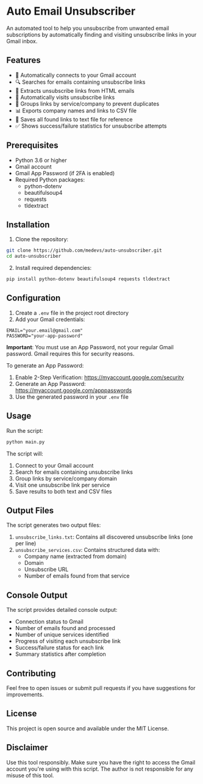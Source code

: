 # Auto Email Unsubscriber

An automated tool to help you unsubscribe from unwanted email subscriptions by automatically finding and visiting unsubscribe links in your Gmail inbox.

## Features

- 📧 Automatically connects to your Gmail account
- 🔍 Searches for emails containing unsubscribe links
- 🔗 Extracts unsubscribe links from HTML emails
- 🚀 Automatically visits unsubscribe links
- 🔄 Groups links by service/company to prevent duplicates
- 📊 Exports company names and links to CSV file
- 📝 Saves all found links to text file for reference
- ✅ Shows success/failure statistics for unsubscribe attempts

## Prerequisites

- Python 3.6 or higher
- Gmail account
- Gmail App Password (if 2FA is enabled)
- Required Python packages:
  - python-dotenv
  - beautifulsoup4
  - requests
  - tldextract

## Installation

1. Clone the repository:
```bash
git clone https://github.com/medevs/auto-unsubscriber.git
cd auto-unsubscriber
```

2. Install required dependencies:
```bash
pip install python-dotenv beautifulsoup4 requests tldextract
```

## Configuration

1. Create a `.env` file in the project root directory
2. Add your Gmail credentials:
```
EMAIL="your.email@gmail.com"
PASSWORD="your-app-password"
```

**Important**: You must use an App Password, not your regular Gmail password. Gmail requires this for security reasons.

To generate an App Password:
1. Enable 2-Step Verification: https://myaccount.google.com/security
2. Generate an App Password: https://myaccount.google.com/apppasswords
3. Use the generated password in your `.env` file

## Usage

Run the script:
```bash
python main.py
```

The script will:
1. Connect to your Gmail account
2. Search for emails containing unsubscribe links
3. Group links by service/company domain
4. Visit one unsubscribe link per service
5. Save results to both text and CSV files

## Output Files

The script generates two output files:

1. `unsubscribe_links.txt`: Contains all discovered unsubscribe links (one per line)
2. `unsubscribe_services.csv`: Contains structured data with:
   - Company name (extracted from domain)
   - Domain
   - Unsubscribe URL
   - Number of emails found from that service

## Console Output

The script provides detailed console output:
- Connection status to Gmail
- Number of emails found and processed
- Number of unique services identified
- Progress of visiting each unsubscribe link
- Success/failure status for each link
- Summary statistics after completion

## Contributing

Feel free to open issues or submit pull requests if you have suggestions for improvements.

## License

This project is open source and available under the MIT License.

## Disclaimer

Use this tool responsibly. Make sure you have the right to access the Gmail account you're using with this script. The author is not responsible for any misuse of this tool.